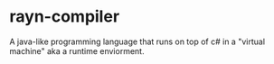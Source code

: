# rayn-compiler
A java-like programming language that runs on top of c# in a "virtual machine" aka a runtime enviorment.
